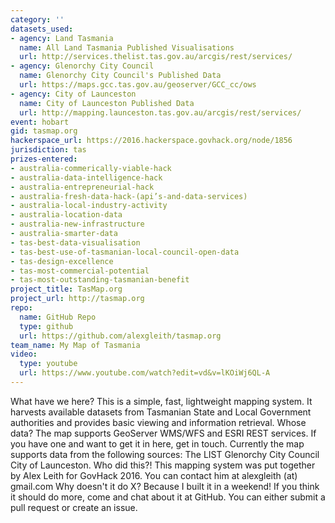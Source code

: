 ```yaml
---
category: ''
datasets_used:
- agency: Land Tasmania
  name: All Land Tasmania Published Visualisations
  url: http://services.thelist.tas.gov.au/arcgis/rest/services/
- agency: Glenorchy City Council
  name: Glenorchy City Council's Published Data
  url: https://maps.gcc.tas.gov.au/geoserver/GCC_cc/ows
- agency: City of Launceston
  name: City of Launceston Published Data
  url: http://mapping.launceston.tas.gov.au/arcgis/rest/services/
event: hobart
gid: tasmap.org
hackerspace_url: https://2016.hackerspace.govhack.org/node/1856
jurisdiction: tas
prizes-entered:
- australia-commerically-viable-hack
- australia-data-intelligence-hack
- australia-entrepreneurial-hack
- australia-fresh-data-hack-(api’s-and-data-services)
- australia-local-industry-activity
- australia-location-data
- australia-new-infrastructure
- australia-smarter-data
- tas-best-data-visualisation
- tas-best-use-of-tasmanian-local-council-open-data
- tas-design-excellence
- tas-most-commercial-potential
- tas-most-outstanding-tasmanian-benefit
project_title: TasMap.org
project_url: http://tasmap.org
repo:
  name: GitHub Repo
  type: github
  url: https://github.com/alexgleith/tasmap.org
team_name: My Map of Tasmania
video:
  type: youtube
  url: https://www.youtube.com/watch?edit=vd&v=lKOiWj6QL-A
---
```


What have we here?
This is a simple, fast, lightweight mapping system. It harvests available datasets from Tasmanian State and Local Government authorities and provides basic viewing and information retrieval.
Whose data?
The map supports GeoServer WMS/WFS and ESRI REST services. If you have one and want to get it in here, get in touch. Currently the map supports data from the following sources:
The LIST
Glenorchy City Council
City of Launceston.
Who did this?!
This mapping system was put together by Alex Leith for GovHack 2016. You can contact him at alexgleith (at) gmail.com
Why doesn't it do X?
Because I built it in a weekend! If you think it should do more, come and chat about it at GitHub. You can either submit a pull request or create an issue.